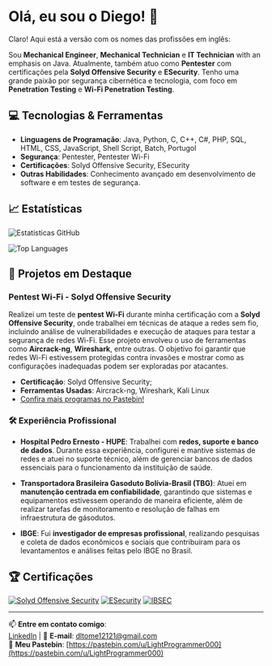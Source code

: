# Olá, eu sou o Diego! 👋

Claro! Aqui está a versão com os nomes das profissões em inglês:

Sou **Mechanical Engineer**, **Mechanical Technician** e **IT Technician** with an emphasis on Java. Atualmente, também atuo como **Pentester** com certificações pela **Solyd Offensive Security** e **ESecurity**. Tenho uma grande paixão por segurança cibernética e tecnologia, com foco em **Penetration Testing** e **Wi-Fi Penetration Testing**.

## 💻 Tecnologias & Ferramentas

- **Linguagens de Programação**: Java, Python, C, C++, C#, PHP, SQL, HTML, CSS, JavaScript, Shell Script, Batch, Portugol
- **Segurança**: Pentester, Pentester Wi-Fi
- **Certificações**: Solyd Offensive Security, ESecurity
- **Outras Habilidades**: Conhecimento avançado em desenvolvimento de software e em testes de segurança.

## 📈 Estatísticas

![Estatísticas GitHub](https://github-readme-stats.vercel.app/api?username=seu-username&show_icons=true&hide_title=true)

![Top Languages](https://github-readme-stats.vercel.app/api/top-langs/?username=seu-username&layout=compact)

## 🚀 Projetos em Destaque

### **Pentest Wi-Fi - Solyd Offensive Security**

Realizei um teste de **pentest Wi-Fi** durante minha certificação com a **Solyd Offensive Security**, onde trabalhei em técnicas de ataque a redes sem fio, incluindo análise de vulnerabilidades e execução de ataques para testar a segurança de redes Wi-Fi. Esse projeto envolveu o uso de ferramentas como **Aircrack-ng**, **Wireshark**, entre outras. O objetivo foi garantir que redes Wi-Fi estivessem protegidas contra invasões e mostrar como as configurações inadequadas podem ser exploradas por atacantes.

- **Certificação**: Solyd Offensive Security;
- **Ferramentas Usadas**: Aircrack-ng, Wireshark, Kali Linux
- [Confira mais programas no Pastebin!](https://pastebin.com/u/LightProgrammer000)

### 🛠 **Experiência Profissional**

- **Hospital Pedro Ernesto - HUPE**: Trabalhei com **redes, suporte e banco de dados**. Durante essa experiência, configurei e mantive sistemas de redes e atuei no suporte técnico, além de gerenciar bancos de dados essenciais para o funcionamento da instituição de saúde.

- **Transportadora Brasileira Gasoduto Bolívia-Brasil (TBG)**: Atuei em **manutenção centrada em confiabilidade**, garantindo que sistemas e equipamentos estivessem operando de maneira eficiente, além de realizar tarefas de monitoramento e resolução de falhas em infraestrutura de gásodutos.

- **IBGE**: Fui **investigador de empresas profissional**, realizando pesquisas e coleta de dados econômicos e sociais que contribuíram para os levantamentos e análises feitas pelo IBGE no Brasil.

## 🏆 Certificações

[![Solyd Offensive Security](https://img.shields.io/badge/Certificado_Solyd_Offensive_Security-brightgreen)](https://www.solyd.com.br)
[![ESecurity](https://img.shields.io/badge/Certificado_ESecurity-blue)](https://www.esecurity.com.br)
[![IBSEC](https://img.shields.io/badge/Certificado_IBSEC-orange)](https://ibsec.com.br/)

---

📫 **Entre em contato comigo**:  
[LinkedIn](https://www.linkedin.com/in/seu-perfil) | 📧 **E-mail**: [dltome12121@gmail.com](mailto:dltome12121@gmail.com)  
📜 **Meu Pastebin**: [https://pastebin.com/u/LightProgrammer000](https://pastebin.com/u/LightProgrammer000)
